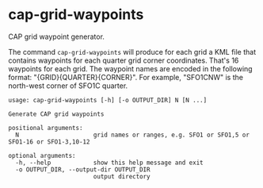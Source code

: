 # cap-grid-waypoints

CAP grid waypoint generator.

The command `cap-grid-waypoints` will produce for each grid a KML file
that contains waypoints for each quarter grid corner coordinates.
That's 16 waypoints for each grid. The waypoint names are encoded
in the following format: "{GRID}{QUARTER}{CORNER}". For example,
"SFO1CNW" is the north-west corner of SFO1C quarter.

```
usage: cap-grid-waypoints [-h] [-o OUTPUT_DIR] N [N ...]

Generate CAP grid waypoints

positional arguments:
  N                     grid names or ranges, e.g. SFO1 or SFO1,5 or SFO1-16 or SFO1-3,10-12

optional arguments:
  -h, --help            show this help message and exit
  -o OUTPUT_DIR, --output-dir OUTPUT_DIR
                        output directory
```
